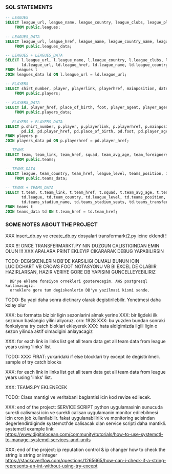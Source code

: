 ### SQL STATEMENTS
```sql
-- LEAGUES
SELECT league_url, league_name, league_country, league_clubs, league_players, league_avg_age, league_foreigners, league_total_market_value
	FROM public.leagues;
	
-- LEAGUES_DATA
SELECT league_url, league_href, league_name, league_country_name, league_reigning_champion, league_record_holding_champion, league_record_holding_champion_value, league_uefa_coefficient, league_uefa_coefficient_value, league_num_of_clubs, league_num_of_players, league_num_of_foreigners, league_num_of_foreigners_percentage, league_market_value, league_avg_market_value, league_most_player_valuable
	FROM public.leagues_data;

-- LEAGUES + LEAGUES_DATA
SELECT l.league_url, l.league_name, l.league_country, l.league_clubs, l.league_players, l.league_avg_age, l.league_foreigners, l.league_total_market_value,
       ld.league_url, ld.league_href, ld.league_name, ld.league_country_name, ld.league_reigning_champion, ld.league_record_holding_champion, ld.league_record_holding_champion_value, ld.league_uefa_coefficient, ld.league_uefa_coefficient_value, ld.league_num_of_clubs, ld.league_num_of_players, ld.league_num_of_foreigners, ld.league_num_of_foreigners_percentage, ld.league_market_value, ld.league_avg_market_value, ld.league_most_player_valuable
FROM leagues l
JOIN leagues_data ld ON l.league_url = ld.league_url;

-- PLAYERS
SELECT shirt_number, player, playerlink, playerhref, mainposition, dateofbirth, birthday, birthmonth, birthyear, age, nat1, nat2, height, foot, joined, joined_day, joined_month, joined_year, previousteam, contractdate, contractday, contractmonth, contractyear, marketvalue
	FROM public.players;
	
-- PLAYERS_DATA
SELECT id, player_href, place_of_birth, foot, player_agent, player_agent_url, expires, player_outfitter, twitter, facebook, instagram
	FROM public.players_data;
	
-- PLAYERS + PLAYERS_DATA
SELECT p.shirt_number, p.player, p.playerlink, p.playerhref, p.mainposition, p.dateofbirth, p.birthday, p.birthmonth, p.birthyear, p.age, p.nat1, p.nat2, p.height, p.foot, p.joined, p.joined_day, p.joined_month, p.joined_year, p.previousteam, p.contractdate, p.contractday, p.contractmonth, p.contractyear, p.marketvalue,
       pd.id, pd.player_href, pd.place_of_birth, pd.foot, pd.player_agent, pd.player_agent_url, pd.expires, pd.player_outfitter, pd.twitter, pd.facebook, pd.instagram
FROM players p
JOIN players_data pd ON p.playerhref = pd.player_href;

-- TEAMS
SELECT team, team_link, team_href, squad, team_avg_age, team_foreigners, t_avg_market_value, t_ttl_market_value
	FROM public.teams;

-- TEAMS_DATA
SELECT league, team_country, team_href, league_level, teams_position, in_league_since, teams_foreigner_players_percant, teams_stadium_name, teams_stadium_seats, teams_transfer_record
	FROM public.teams_data;
	
-- TEAMS + TEAMS_DATA	
SELECT t.team, t.team_link, t.team_href, t.squad, t.team_avg_age, t.team_foreigners, t.t_avg_market_value, t.t_ttl_market_value,
       td.league, td.team_country, td.league_level, td.teams_position, td.in_league_since, td.teams_foreigner_players_percant,
       td.teams_stadium_name, td.teams_stadium_seats, td.teams_transfer_record
FROM teams t
JOIN teams_data td ON t.team_href = td.team_href;
```

### SOME NOTES ABOUT THE PROJECT

XXX insert_db.py ve create_db.py dosyalari transfermarkt2.py icine eklendi !

XXX !!! ONCE TRANSFERMARKT.PY NIN DUZGUN CALISTIGINDAN EMIN OLUN !!! XXX
ARALARA PRINT EKLEYIP CIKARARAK DEBUG YAPABILIRSIN

TODO: DEGISKENLERIN DB'DE KARSILIGI OLMALI
      BUNUN ICIN LUCIDCHART VB CROWS FOOT NOTASYONU VB BI EXCEL DE OLABIIR
      HAZIRLARSAN, HAZIR VERIYE GORE DB YAPISINI GUNCELLEYEBILIRIZ

      DB'ye ekleme fonsiyon ornekleri gosterecegim. AWS postgresql kullanacagiz.
      orneklere gore tum degiskenlerin DB'ye yazilmasi kismi sende.

TODO: Bu yapi daha sonra dictinary olarak degistirilebilir. Yonetmesi daha kolay olur

XXX: bu formatta biz bir ligin sezonlarini almak yerine
XXX: bir ligdeki ilk sezonun baslangic yilini aliyoruz. orn: 1928
XXX: bu yuzden bundan sonraki fonksiyona try catch bloklari ekleyerek
XXX: hata aldigimizda ilgili ligin o sezon yilinda aktif olmadigini anlayacagiz
          
XXX: for each link in links list get all team data
     get all team data from league years using 'links' list            

TODO: XXX: FIRAT: yukaridaki if else blocklari try except ile degistirilmeli.
 sample of try catch blocks

        
XXX: for each link in links list get all team data
     get all team data from league years using 'links' list.
          
XXX: TEAMS.PY EKLENECEK

TODO: Class mantigi ve veritabani baglantisi icin kod revize edilecek.

XXX: end of the project: SERVICE SCRIPT
python uygulamasinin sunucuda surekli calismasi icin 
ve surekli calisan uygulamanin monitor edilebilmesi icin
cron job kullanilabilir. fakat uygulanabilirlik ve monitoring acisindan
degerlendirdiginde systemctl'de calisacak olan service scripti daha mantikli.
systemctl example link: https://www.digitalocean.com/community/tutorials/how-to-use-systemctl-to-manage-systemd-services-and-units
    
XXX: end of the project: ip reputation control & ip changer
how to check the string is string or integer
https://stackoverflow.com/questions/1265665/how-can-i-check-if-a-string-represents-an-int-without-using-try-except
